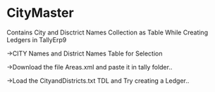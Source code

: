 # CityMaster

Contains City and Disctrict Names Collection as Table  While Creating Ledgers in TallyErp9


->CITY Names and District Names Table for Selection

->Download the file  Areas.xml and paste it in tally folder..

->Load the CityandDistricts.txt TDL and Try creating a Ledger..
